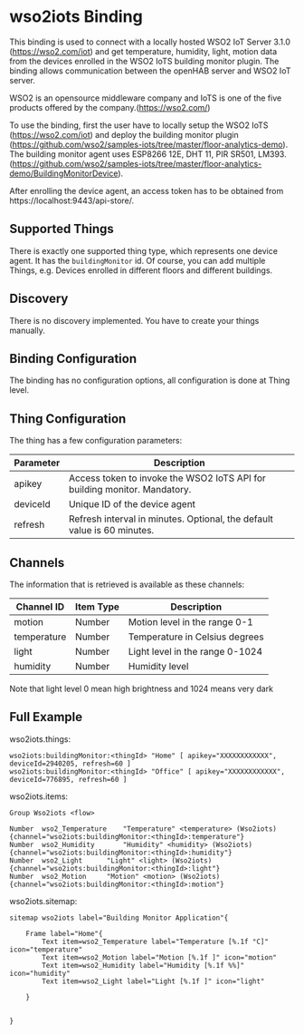 # wso2iots Binding

This binding is used to connect with a locally hosted WSO2 IoT Server 3.1.0 (https://wso2.com/iot) and get temperature, humidity, light, motion data from the devices enrolled in the WSO2 IoTS building monitor plugin. The binding allows communication between the openHAB server and WSO2 IoT server.

WSO2 is an opensource middleware company and IoTS is one of the five products offered by the company.(https://wso2.com/)

To use the binding, first the user have to locally setup the WSO2 IoTS (https://wso2.com/iot) and deploy the building monitor plugin (https://github.com/wso2/samples-iots/tree/master/floor-analytics-demo). The building monitor agent uses ESP8266 12E, DHT 11, PIR SR501, LM393. (https://github.com/wso2/samples-iots/tree/master/floor-analytics-demo/BuildingMonitorDevice). 

After enrolling the device agent, an access token has to be obtained from https://localhost:9443/api-store/.

## Supported Things

There is exactly one supported thing type, which represents one device agent. It has the `buildingMonitor` id. Of course, you can add multiple Things, e.g. Devices enrolled in different floors and different buildings.

## Discovery

There is no discovery implemented. You have to create your things manually.

## Binding Configuration

The binding has no configuration options, all configuration is done at Thing level.

## Thing Configuration

The thing has a few configuration parameters:

| Parameter | Description                                                              |
|-----------|------------------------------------------------------------------------- |
| apikey    | Access token to invoke the WSO2 IoTS API for building monitor. Mandatory. |
| deviceId  | Unique ID of the device agent |
| refresh   | Refresh interval in minutes. Optional, the default value is 60 minutes.  |

## Channels

The information that is retrieved is available as these channels:


| Channel ID | Item Type    | Description              |
|------------|--------------|------------------------- |
| motion | Number | Motion level in the range 0-1 |
| temperature | Number | Temperature in Celsius degrees |
| light | Number | Light level in the range 0-1024|
| humidity | Number | Humidity level |

Note that light level 0 mean high brightness and 1024 means very dark

## Full Example

wso2iots.things:

```
wso2iots:buildingMonitor:<thingId> "Home" [ apikey="XXXXXXXXXXXX", deviceId=2940205, refresh=60 ]
wso2iots:buildingMonitor:<thingId> "Office" [ apikey="XXXXXXXXXXXX", deviceId=776895, refresh=60 ]
```

wso2iots.items:

```
Group Wso2iots <flow>

Number	wso2_Temperature	"Temperature" <temperature> (Wso2iots) {channel="wso2iots:buildingMonitor:<thingId>:temperature"}
Number	wso2_Humidity		"Humidity" <humidity> (Wso2iots) {channel="wso2iots:buildingMonitor:<thingId>:humidity"}
Number	wso2_Light		"Light" <light> (Wso2iots) {channel="wso2iots:buildingMonitor:<thingId>:light"}
Number	wso2_Motion		"Motion" <motion> (Wso2iots) {channel="wso2iots:buildingMonitor:<thingId>:motion"}

```

wso2iots.sitemap:

```
sitemap wso2iots label="Building Monitor Application"{

	Frame label="Home"{
		Text item=wso2_Temperature label="Temperature [%.1f °C]" icon="temperature"
		Text item=wso2_Motion label="Motion [%.1f ]" icon="motion"
		Text item=wso2_Humidity label="Humidity [%.1f %%]" icon="humidity"
		Text item=wso2_Light label="Light [%.1f ]" icon="light"
		
	}


}

```



